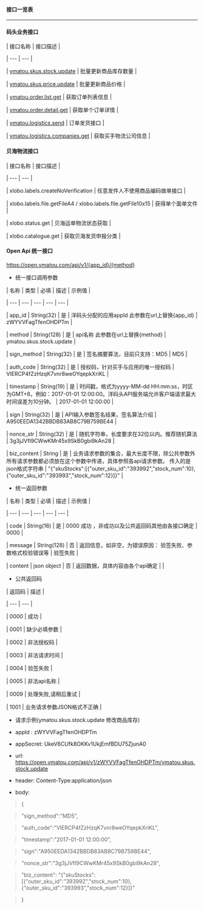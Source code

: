 #### 接口一览表

---

#### 码头业务接口

| 接口名称 | 接口描述 |

| --- | --- |

| [ymatou.skus.stock.update](/openapi/updateproductstock.md) | 批量更新商品库存数量 |

| [ymatou.skus.price.update](/openapi/updateproductprice.md) | 批量更新商品价格 |

| [ymatou.order.list.get](/openapi/getorderlist.md) | 获取订单列表信息 |

| [ymatou.order.detail.get](/openapi/getorderdetail.md) | 获取单个订单详情 |

| [ymatou.logistics.send](/openapi/sendlogistics.md) | 订单发货接口 |

| [ymatou.logistics.companies.get](/openapi/getlogisticscompanies.md) | 获取买手物流公司信息 |

#### 贝海物流接口

| 接口名称 | 接口描述 |

| --- | --- |

| xlobo.labels.createNoVerification | 任意发件人不使用商品编码做单接口 |

| xlobo.labels.file.getFileA4 \/ xlobo.labels.file.getFile10x15 | 获得单个面单文件 |

| xlobo.status.get | 贝海运单物流状态获取 |

| xlobo.catalogue.get | 获取贝海发货申报分类 |

#### Open Api 统一接口

[https:\/\/open.ymatou.com\/api\/v1\/{app\_id}\/{method}](https://open.ymatou.com/api/v1/{app_id}/{method})

* 统一接口调用参数

| 名称 | 类型 | 必填 | 描述 | 示例值 |

| --- | --- | --- | --- | --- |

| app\_id | String\(32\) | 是 | 洋码头分配的应用appId 此参数在url上替换{app\_id} | zWYVVFagTfenOHDPTm |

| method | String\(128\) | 是 | api名称 此参数在url上替换{method} | ymatou.skus.stock.update |

| sign\_method | String\(32\) | 是 | 签名摘要算法，目前只支持：MD5 | MD5 |

| auth\_code | String\(32\) | 是 | 授权码，针对买手与应用的唯一授权码 | VlERCP4fZzHzqK7vnr8weOYqepkXriKL |

| timestamp | String\(19\) | 是 | 时间戳，格式为yyyy-MM-dd HH:mm:ss，时区为GMT+8，例如：2017-01-01 12:00:00。洋码头API服务端允许客户端请求最大时间误差为10分钟。 | 2017-01-01 12:00:00 |

| sign | String\(32\) | 是 | API输入参数签名结果，签名算法介绍 | A950EEDA1342BBDB83AB8C79B759BE44 |

| nonce\_str | String\(32\) | 是 | 随机字符串，长度要求在32位以内。推荐随机算法 | 3g3jJVfI9CWwKMr45x9SkB0gbi9kAn28 |

| biz\_content | String | 是 | 业务请求参数的集合，最大长度不限，除公共参数外所有请求参数都必须放在这个参数中传递，具体参照各api请求参数。 传入的是json格式字符串 | "{\"skuStocks\":\[{\"outer\_sku\_id\":\"393992\",\"stock\_num\":10},{\"outer\_sku\_id\":\"393993\",\"stock\_num\":12}\]}" |

* 统一返回参数

| 名称 | 类型 | 必填 | 描述 | 示例值 |

| --- | --- | --- | --- | --- |

| code | String\(16\) | 是 | 0000 成功 ，非成功以及公共返回码其他由各接口确定 | 0000 |

| message | String\(128\) | 否 | 返回信息，如非空，为错误原因： 验签失败、参数格式校验错误等 | 验签失败 |

| content | json object | 否 | 返回数据，具体内容由各个api确定 | |



* 公共返回码

| 返回码 | 描述 |

| --- | --- |

| 0000 | 成功 |

| 0001 | 缺少必填参数 |

| 0002 | 非法授权码 |

| 0003 | 非法请求时间 |

| 0004 | 验签失败 |

| 0005 | 非法api名称 |

| 0009 | 处理失败,请稍后重试 |

| 1001 | 业务请求参数JSON格式不正确 |

* 请求示例\(ymatou.skus.stock.update 修改商品库存\)

 * appId : zWYVVFagTfenOHDPTm

 * appSecret: UkeV6CUfk8OKKv1UkjEmfBDU75ZjunA0

 * url: [https:\/\/open.ymatou.com\/api\/v1\/zWYVVFagTfenOHDPTm\/ymatou.skus.stock.update](https://open.ymatou.com/api/v1/zWYVVFagTfenOHDPTm/ymatou.skus.stock.update)

 * header: Content-Type:application\/json

 * body:

 > {

 > "sign\_method":"MD5",

 > "auth\_code":"VlERCP4fZzHzqK7vnr8weOYqepkXriKL",

 > "timestamp":"2017-01-01 12:00:00",

 > "sign":"A950EEDA1342BBDB83AB8C79B759BE44",

 > "nonce\_str":"3g3jJVfI9CWwKMr45x9SkB0gbi9kAn28",

 > "biz\_content": "{\"skuStocks\": \[{\"outer\_sku\_id\":\"393992\",\"stock\_num\":10},{\"outer\_sku\_id\":\"393993\",\"stock\_num\":12}\]}"

 > }
